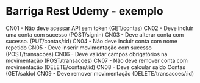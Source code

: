 # Barriga Rest Udemy - exemplo

CN01 - Não deve acessar API sem token  (GET/contas)
CN02 - Deve incluir uma conta com sucesso (POST/signin)
CN03 - Deve alterar conta com sucesso. (PUT/contas/:id)
CN04 - Não deve incluir conta com nome repetido
CN05 - Deve inserir movimentação com sucesso (POST/transacoes)
CN06 - Deve validar campos obrigatórios na movimentação (POST/transacoes)
CN07 - Não deve remover conta com movimentação (DELETE/contas/:id)
CN08 - Deve calcular saldo Contas (GET/saldo)
CN09 - Deve remover movimentação (DELETE/transacoes/:id)
